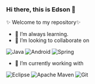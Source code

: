 ### Hi there, this is Edson 👋
✨ Welcome to my repository✨ 

- 🌱 I’m always learning.
- 👯 I’m looking to collaborate on

![Java](https://img.shields.io/badge/java-%23ED8B00.svg?style=for-the-badge&logo=java&logoColor=white)
![Android](https://img.shields.io/badge/Android-3DDC84?style=for-the-badge&logo=android&logoColor=white)
![Spring](https://img.shields.io/badge/spring-%236DB33F.svg?style=for-the-badge&logo=spring&logoColor=white)

- 🔭 I’m currently working with

![Eclipse](https://img.shields.io/badge/Eclipse-FE7A16.svg?style=for-the-badge&logo=Eclipse&logoColor=white)
![Apache Maven](https://img.shields.io/badge/Apache%20Maven-C71A36?style=for-the-badge&logo=Apache%20Maven&logoColor=white)
![Git](https://img.shields.io/badge/git-%23F05033.svg?style=for-the-badge&logo=git&logoColor=white)
<!--
**yoedtos/yoedtos** is a ✨ _special_ ✨ repository because its `README.md` (this file) appears on your GitHub profile.

Here are some ideas to get you started:

- 🔭 I’m currently working on ...
- 🌱 I’m currently learning ...
- 👯 I’m looking to collaborate on ...
- 🤔 I’m looking for help with ...
- 💬 Ask me about ...
- 📫 How to reach me: ...
- 😄 Pronouns: ...
- ⚡ Fun fact: ...
-->
